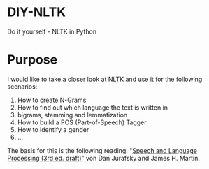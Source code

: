 # DIY-NLTK
Do it yourself - NLTK in Python

# Purpose
I would like to take a closer look at NLTK and use it for the following scenarios:
 1. How to create N-Grams
 2. How to find out which language the text is written in
 3. bigrams, stemming and lemmatization
 4. How to build a POS (Part-of-Speech) Tagger
 5. How to identify a gender
 6. ...


The basis for this is the following reading: "[Speech and Language Processing (3rd ed. draft)](https://web.stanford.edu/~jurafsky/slp3/)" von
Dan Jurafsky and James H. Martin.
